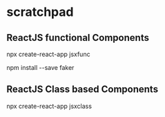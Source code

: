 # scratchpad

## ReactJS functional Components
npx create-react-app jsxfunc

npm install --save faker

## ReactJS Class based Components
npx create-react-app jsxclass

